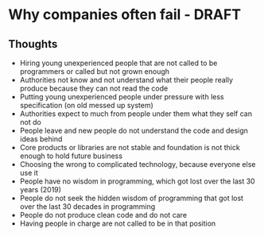 # Why companies often fail - DRAFT

## Thoughts

* Hiring young unexperienced people that are not called to be programmers or called but not grown enough
* Authorities not know and not understand what their people really produce because they can not read the code
* Putting young unexperienced people under pressure with less specification (on old messed up system)
* Authorities expect to much from people under them what they self can not do
* People leave and new people do not understand the code and design ideas behind
* Core products or libraries are not stable and foundation is not thick enough to hold future business
* Choosing the wrong to complicated technology, because everyone else use it
* People have no wisdom in programming, which got lost over the last 30 years (2019)
* People do not seek the hidden wisdom of programming that got lost over the last 30 decades in programming
* People do not produce clean code and do not care
* Having people in charge are not called to be in that position
